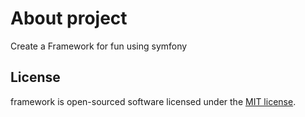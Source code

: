 # About project

Create a Framework for fun using symfony

## License

framework is open-sourced software licensed under the [MIT license](https://opensource.org/licenses/MIT).